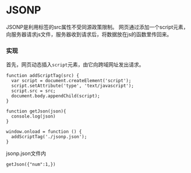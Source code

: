 JSONP
===================
JSONP是利用标签的src属性不受同源政策限制。
网页通过添加一个script元素，向服务器请求js文件，服务器收到请求后，将数据放在js的函数里传回来。

###  实现
首先，网页动态插入`script`元素，由它向跨域网址发出请求。
```
function addScriptTag(src) {
  var script = document.createElement('script');
  script.setAttribute('type', 'text/javascript');
  script.src = src;
  document.body.appendChild(script);
}

function getJson(json){
  console.log(json)
}

window.onload = function () {
  addScriptTag('./jsonp.json');
}
```
jsonp.json文件内
```
getJson({"num":1,})
```